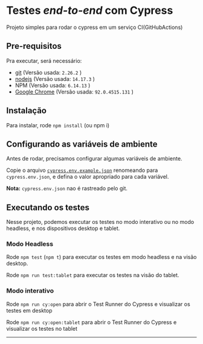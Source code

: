 # Testes _end-to-end_ com Cypress

Projeto simples para rodar o cypress em um serviço CI(GitHubActions)

## Pre-requisitos

Pra executar, será necessário:

- [git](https://git-scm.com/downloads) (Versão usada: `2.26.2` )
- [nodejs](https://nodejs.org/en/) (Versão usada: `14.17.3` )
- NPM (Versão usada: `6.14.13` )
- [Google Chrome](https://www.google.com/intl/en_us/chrome/) (Versão usada: `92.0.4515.131` )

## Instalação

Para instalar, rode `npm install` (ou npm i)

## Configurando as variáveis de ambiente

Antes de rodar, precisamos configurar algumas variáveis de ambiente.

Copie o arquivo [`cypress.env.example.json`](./cypress.env.example.json) renomeando para `cypress.env.json`, e defina o valor apropriado para cada variável.

**Nota:** `cypress.env.json` nao é rastreado pelo git.

## Executando os testes

Nesse projeto, podemos executar os testes no modo interativo ou no modo headless, e nos dispositivos
desktop e tablet.

### Modo Headless 

Rode `npm test` (`npm t`) para executar os testes em modo headless e na visão desktop.

Rode `npm run test:tablet` para executar os testes na visão do tablet.

### Modo interativo

Rode `npm run cy:open` para abrir o Test Runner do Cypress e visualizar os testes em desktop

Rode `npm run cy:open:tablet` para abrir o Test Runner do Cypress e visualizar os testes no tablet

___

